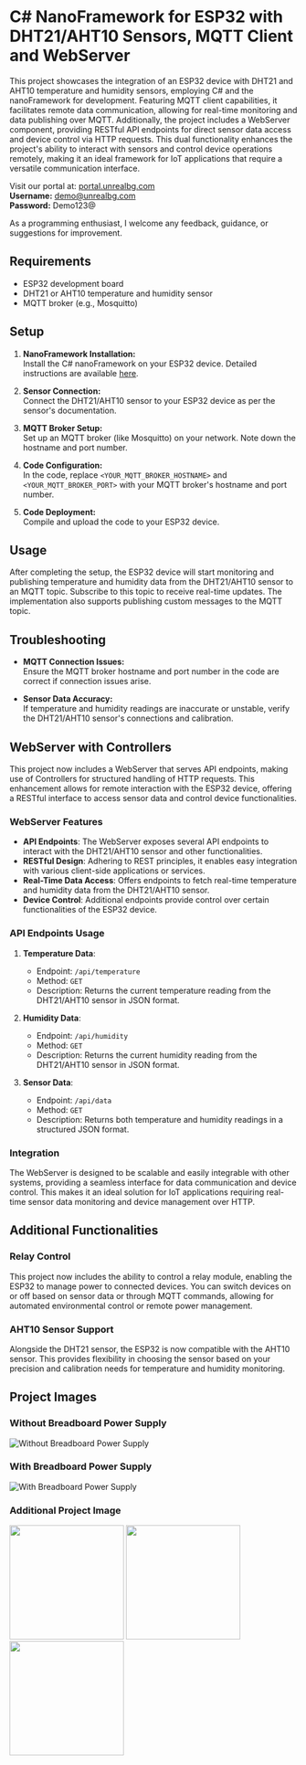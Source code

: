 # C# NanoFramework for ESP32 with DHT21/AHT10 Sensors, MQTT Client and WebServer

This project showcases the integration of an ESP32 device with DHT21 and AHT10 temperature and humidity sensors, employing C# and the nanoFramework for development. Featuring MQTT client capabilities, it facilitates remote data communication, allowing for real-time monitoring and data publishing over MQTT. Additionally, the project includes a WebServer component, providing RESTful API endpoints for direct sensor data access and device control via HTTP requests. This dual functionality enhances the project's ability to interact with sensors and control device operations remotely, making it an ideal framework for IoT applications that require a versatile communication interface.

Visit our portal at: [portal.unrealbg.com](http://portal.unrealbg.com)  
**Username:** demo@unrealbg.com  
**Password:** Demo123@

As a programming enthusiast, I welcome any feedback, guidance, or suggestions for improvement.

## Requirements

- ESP32 development board
- DHT21 or AHT10 temperature and humidity sensor
- MQTT broker (e.g., Mosquitto)

## Setup

1. **NanoFramework Installation:**  
   Install the C# nanoFramework on your ESP32 device. Detailed instructions are available [here](https://docs.nanoframework.net/content/getting-started-guides/getting-started-managed.html).

2. **Sensor Connection:**  
   Connect the DHT21/AHT10 sensor to your ESP32 device as per the sensor's documentation.

3. **MQTT Broker Setup:**  
   Set up an MQTT broker (like Mosquitto) on your network. Note down the hostname and port number.

4. **Code Configuration:**  
   In the code, replace `<YOUR_MQTT_BROKER_HOSTNAME>` and `<YOUR_MQTT_BROKER_PORT>` with your MQTT broker's hostname and port number.

5. **Code Deployment:**  
   Compile and upload the code to your ESP32 device.

## Usage

After completing the setup, the ESP32 device will start monitoring and publishing temperature and humidity data from the DHT21/AHT10 sensor to an MQTT topic. Subscribe to this topic to receive real-time updates. The implementation also supports publishing custom messages to the MQTT topic.

## Troubleshooting

- **MQTT Connection Issues:**  
  Ensure the MQTT broker hostname and port number in the code are correct if connection issues arise.

- **Sensor Data Accuracy:**  
  If temperature and humidity readings are inaccurate or unstable, verify the DHT21/AHT10 sensor's connections and calibration.

## WebServer with Controllers

This project now includes a WebServer that serves API endpoints, making use of Controllers for structured handling of HTTP requests. This enhancement allows for remote interaction with the ESP32 device, offering a RESTful interface to access sensor data and control device functionalities.

### WebServer Features

- **API Endpoints**: The WebServer exposes several API endpoints to interact with the DHT21/AHT10 sensor and other functionalities.
- **RESTful Design**: Adhering to REST principles, it enables easy integration with various client-side applications or services.
- **Real-Time Data Access**: Offers endpoints to fetch real-time temperature and humidity data from the DHT21/AHT10 sensor.
- **Device Control**: Additional endpoints provide control over certain functionalities of the ESP32 device.

### API Endpoints Usage

1. **Temperature Data**:  
   - Endpoint: `/api/temperature`  
   - Method: `GET`  
   - Description: Returns the current temperature reading from the DHT21/AHT10 sensor in JSON format.

2. **Humidity Data**:  
   - Endpoint: `/api/humidity`  
   - Method: `GET`  
   - Description: Returns the current humidity reading from the DHT21/AHT10 sensor in JSON format.

3. **Sensor Data**:  
   - Endpoint: `/api/data`  
   - Method: `GET`  
   - Description: Returns both temperature and humidity readings in a structured JSON format.

### Integration

The WebServer is designed to be scalable and easily integrable with other systems, providing a seamless interface for data communication and device control. This makes it an ideal solution for IoT applications requiring real-time sensor data monitoring and device management over HTTP.

## Additional Functionalities

### Relay Control
This project now includes the ability to control a relay module, enabling the ESP32 to manage power to connected devices. You can switch devices on or off based on sensor data or through MQTT commands, allowing for automated environmental control or remote power management.

### AHT10 Sensor Support
Alongside the DHT21 sensor, the ESP32 is now compatible with the AHT10 sensor. This provides flexibility in choosing the sensor based on your precision and calibration needs for temperature and humidity monitoring.

## Project Images

### Without Breadboard Power Supply
![Without Breadboard Power Supply](https://user-images.githubusercontent.com/3398536/201364419-9ba27b3e-6638-490f-90f5-0e380fbc2900.png)

### With Breadboard Power Supply
![With Breadboard Power Supply](https://user-images.githubusercontent.com/3398536/201362770-067d8fe3-254e-48e2-8cec-10766898c3e6.png)

### Additional Project Image
<img src="https://user-images.githubusercontent.com/3398536/200621001-ac09d95d-9f0f-4ef7-bf87-8b352f5f1a17.jpg" width="200" /> <img src="https://github.com/unrealbg/NF.Esp32.Mqtt.Dht21/assets/3398536/4cde056b-9c80-467d-a05f-481e5dae26ea" width="200" /> <img src="https://github.com/unrealbg/NF.Esp32.Mqtt.Dht21/assets/3398536/1e2c80ee-9d03-45d0-8034-ce2004eb4cf1" width="200" />
